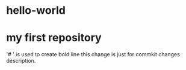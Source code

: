 # hello-world
# my first repository
'# ' is used to create bold line
this change is just for commkit changes description.
